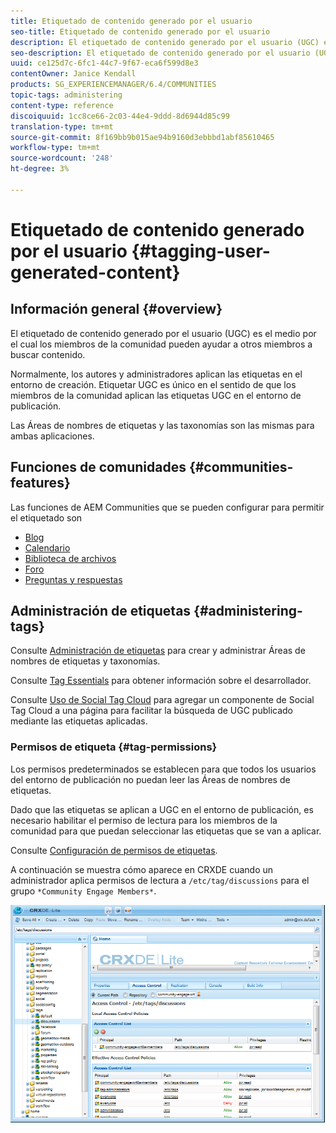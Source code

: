 ```yaml
---
title: Etiquetado de contenido generado por el usuario
seo-title: Etiquetado de contenido generado por el usuario
description: El etiquetado de contenido generado por el usuario (UGC) es la forma en que los miembros de la comunidad pueden ayudar a otros miembros a buscar contenido
seo-description: El etiquetado de contenido generado por el usuario (UGC) es la forma en que los miembros de la comunidad pueden ayudar a otros miembros a buscar contenido
uuid: ce125d7c-6fc1-44c7-9f67-eca6f599d8e3
contentOwner: Janice Kendall
products: SG_EXPERIENCEMANAGER/6.4/COMMUNITIES
topic-tags: administering
content-type: reference
discoiquuid: 1cc8ce66-2c03-44e4-9ddd-8d6944d85c99
translation-type: tm+mt
source-git-commit: 8f169bb9b015ae94b9160d3ebbbd1abf85610465
workflow-type: tm+mt
source-wordcount: '248'
ht-degree: 3%

---
```



# Etiquetado de contenido generado por el usuario {#tagging-user-generated-content}

## Información general {#overview}

El etiquetado de contenido generado por el usuario (UGC) es el medio por el cual los miembros de la comunidad pueden ayudar a otros miembros a buscar contenido.

Normalmente, los autores y administradores aplican las etiquetas en el entorno de creación. Etiquetar UGC es único en el sentido de que los miembros de la comunidad aplican las etiquetas UGC en el entorno de publicación.

Las Áreas de nombres de etiquetas y las taxonomías son las mismas para ambas aplicaciones.

## Funciones de comunidades {#communities-features}

Las funciones de AEM Communities que se pueden configurar para permitir el etiquetado son

* [Blog](blog-feature.md)
* [Calendario](calendar.md)
* [Biblioteca de archivos](file-library.md)
* [Foro](forum.md#configuretheaddedforum)
* [Preguntas y respuestas](working-with-qna.md)

## Administración de etiquetas {#administering-tags}

Consulte [Administración de etiquetas](../../help/sites-administering/tags.md#tagging-console) para crear y administrar Áreas de nombres de etiquetas y taxonomías.

Consulte [Tag Essentials](tag.md) para obtener información sobre el desarrollador.

Consulte [Uso de Social Tag Cloud](tagcloud.md) para agregar un componente de Social Tag Cloud a una página para facilitar la búsqueda de UGC publicado mediante las etiquetas aplicadas.

### Permisos de etiqueta {#tag-permissions}

Los permisos predeterminados se establecen para que todos los usuarios del entorno de publicación no puedan leer las Áreas de nombres de etiquetas.

Dado que las etiquetas se aplican a UGC en el entorno de publicación, es necesario habilitar el permiso de lectura para los miembros de la comunidad para que puedan seleccionar las etiquetas que se van a aplicar.

Consulte [Configuración de permisos de etiquetas](../../help/sites-administering/tags.md#setting-tag-permissions).

A continuación se muestra cómo aparece en CRXDE cuando un administrador aplica permisos de lectura a `/etc/tag/discussions` para el grupo `*Community Engage Members*`.

![chlimage_1-74](assets/chlimage_1-74.png)

